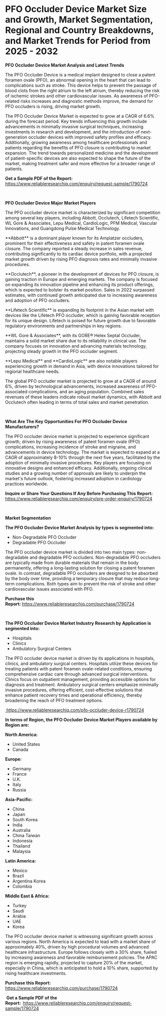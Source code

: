 <p><h1>PFO Occluder Device Market Size and Growth, Market Segmentation, Regional and Country Breakdowns, and Market Trends for Period from 2025 -  2032</h1></p><p><strong>PFO Occluder Device Market Analysis and Latest Trends</strong></p>
<p><p>The PFO Occluder Device is a medical implant designed to close a patent foramen ovale (PFO), an abnormal opening in the heart that can lead to complications such as stroke. This device helps to prevent the passage of blood clots from the right atrium to the left atrium, thereby reducing the risk of ischemic strokes and other cardiovascular issues. As awareness of PFO-related risks increases and diagnostic methods improve, the demand for PFO occluders is rising, driving market growth.</p><p>The PFO Occluder Device Market is expected to grow at a CAGR of 6.6% during the forecast period. Key trends influencing this growth include advancements in minimally invasive surgical techniques, increasing investments in research and development, and the introduction of next-generation occluder devices with improved safety profiles and efficacy. Additionally, growing awareness among healthcare professionals and patients regarding the benefits of PFO closure is contributing to market expansion. The trend towards personalized medicine and the development of patient-specific devices are also expected to shape the future of the market, making treatment safer and more effective for a broader range of patients.</p></p>
<p><strong>Get a Sample PDF of the Report:&nbsp;</strong> <a href="https://www.reliableresearchiq.com/enquiry/request-sample/1790724?utm_campaign=3368&utm_medium=2&utm_source=Github&utm_content=ia&utm_term=16042025&utm_id=pfo-occluder-device">https://www.reliableresearchiq.com/enquiry/request-sample/1790724</a></p>
<p>&nbsp;</p>
<p><strong>PFO Occluder Device Major Market Players</strong></p>
<p><p>The PFO occluder device market is characterized by significant competition among several key players, including Abbott, Occlutech, Lifetech Scientific, WL Gore & Associates, Lepu Medical, CardioLogic, PFM Medical, Vascular Innovations, and Guangdong Pulse Medical Technology. </p><p>**Abbott** is a dominant player known for its Amplatzer occluders, prominent for their effectiveness and safety in patent foramen ovale closure. The company reported a steady increase in sales revenue, contributing significantly to its cardiac device portfolio, with a projected market growth driven by rising PFO diagnosis rates and minimally invasive procedures.</p><p>**Occlutech**, a pioneer in the development of devices for PFO closure, is gaining traction in Europe and emerging markets. The company is focused on expanding its innovation pipeline and enhancing its product offerings, which is expected to bolster its market position. Sales in 2022 surpassed estimates, with continued growth anticipated due to increasing awareness and adoption of PFO occluders.</p><p>**Lifetech Scientific** is expanding its footprint in the Asian market with devices like the Lifetech PFO occluder, which is gaining favorable reception for its unique design. Lifetech is poised for future growth due to favorable regulatory environments and partnerships in key regions.</p><p>**WL Gore & Associates**, with its GORE® Helex Septal Occluder, maintains a solid market share due to its reliability in clinical use. The company focuses on innovation and advancing materials technology, projecting steady growth in the PFO occluder segment.</p><p>**Lepu Medical** and **CardioLogic** are also notable players experiencing growth in demand in Asia, with device innovations tailored for regional healthcare needs.</p><p>The global PFO occluder market is projected to grow at a CAGR of around 6%, driven by technological advancements, increased awareness of PFO-associated complications, and an aging population. Combined sales revenues of these leaders indicate robust market dynamics, with Abbott and Occlutech often leading in terms of total sales and market penetration.</p></p>
<p>&nbsp;</p>
<p><strong>What Are The Key Opportunities For PFO Occluder Device Manufacturers?</strong></p>
<p><p>The PFO occluder device market is projected to experience significant growth, driven by rising awareness of patent foramen ovale (PFO) complications, increasing incidence of stroke and migraine, and advancements in device technology. The market is expected to expand at a CAGR of approximately 8-10% through the next five years, facilitated by the adoption of minimally invasive procedures. Key players are focusing on innovative designs and enhanced efficacy. Additionally, ongoing clinical studies and a growing number of approvals are likely to underpin the market's future outlook, fostering increased adoption in cardiology practices worldwide.</p></p>
<p><strong>Inquire or Share Your Questions If Any Before Purchasing This Report:</strong> <a href="https://www.reliableresearchiq.com/enquiry/pre-order-enquiry/1790724?utm_campaign=3368&utm_medium=2&utm_source=Github&utm_content=ia&utm_term=16042025&utm_id=pfo-occluder-device">https://www.reliableresearchiq.com/enquiry/pre-order-enquiry/1790724</a></p>
<p>&nbsp;</p>
<p><strong>Market Segmentation</strong></p>
<p><strong>The PFO Occluder Device Market Analysis by types is segmented into:</strong></p>
<p><ul><li>Non-Degradable PFO Occluder</li><li>Degradable PFO Occluder</li></ul></p>
<p><p>The PFO occluder device market is divided into two main types: non-degradable and degradable PFO occluders. Non-degradable PFO occluders are typically made from durable materials that remain in the body permanently, offering a long-lasting solution for closing a patent foramen ovale. In contrast, degradable PFO occluders are designed to be absorbed by the body over time, providing a temporary closure that may reduce long-term complications. Both types aim to prevent the risk of stroke and other cardiovascular issues associated with PFO.</p></p>
<p><strong>Purchase this Report:&nbsp;</strong><a href="https://www.reliableresearchiq.com/purchase/1790724?utm_campaign=3368&utm_medium=2&utm_source=Github&utm_content=ia&utm_term=16042025&utm_id=pfo-occluder-device">https://www.reliableresearchiq.com/purchase/1790724</a></p>
<p>&nbsp;</p>
<p><strong>The PFO Occluder Device Market Industry Research by Application is segmented into:</strong></p>
<p><ul><li>Hospitals</li><li>Clinics</li><li>Ambulatory Surgical Centers</li></ul></p>
<p><p>The PFO occluder device market is driven by its applications in hospitals, clinics, and ambulatory surgical centers. Hospitals utilize these devices for treating patients with patent foramen ovale-related conditions, ensuring comprehensive cardiac care through advanced surgical interventions. Clinics focus on outpatient management, providing accessible options for diagnosis and treatment. Ambulatory surgical centers emphasize minimally invasive procedures, offering efficient, cost-effective solutions that enhance patient recovery times and operational efficiency, thereby broadening the reach of PFO treatment options.</p></p>
<p><a href="https://www.reliableresearchiq.com/pfo-occluder-device-r1790724?utm_campaign=3368&utm_medium=2&utm_source=Github&utm_content=ia&utm_term=16042025&utm_id=pfo-occluder-device">&nbsp;https://www.reliableresearchiq.com/pfo-occluder-device-r1790724</a></p>
<p><strong>In terms of Region, the PFO Occluder Device Market Players available by Region are:</strong></p>
<p>
    <p> <strong> North America: </strong>
        <ul>
            <li>United States</li>
            <li>Canada</li>
        </ul>
        </p> 
    <p> <strong> Europe: </strong>
        <ul>
            <li>Germany</li>
            <li>France</li>
            <li>U.K.</li>
            <li>Italy</li>
            <li>Russia</li>
        </ul>
        </p> 
    <p> <strong> Asia-Pacific: </strong>
        <ul>
            <li>China</li>
            <li>Japan</li>
            <li>South Korea</li>
            <li>India</li>
            <li>Australia</li>
            <li>China Taiwan</li>
            <li>Indonesia</li>
            <li>Thailand</li>
            <li>Malaysia</li>
        </ul>
        </p> 
    <p> <strong> Latin America: </strong>
        <ul>
            <li>Mexico</li>
            <li>Brazil</li>
            <li>Argentina Korea</li>
            <li>Colombia</li>
        </ul>
        </p> 
    <p> <strong> Middle East & Africa: </strong>
        <ul>
            <li>Turkey</li>
            <li>Saudi</li>
            <li>Arabia</li>
            <li>UAE</li>
            <li>Korea</li>
        </ul>
    </p>
    </p>
<p><p>The PFO occluder device market is witnessing significant growth across various regions. North America is expected to lead with a market share of approximately 40%, driven by high procedural volumes and advanced healthcare infrastructure. Europe follows closely with a 30% share, fueled by increasing awareness and favorable reimbursement policies. The APAC region is emerging rapidly, projected to capture 20% of the market, especially in China, which is anticipated to hold a 10% share, supported by rising healthcare investments.</p></p>
<p><strong>Purchase this Report: </strong><a href="https://www.reliableresearchiq.com/purchase/1790724?utm_campaign=3368&utm_medium=2&utm_source=Github&utm_content=ia&utm_term=16042025&utm_id=pfo-occluder-device">https://www.reliableresearchiq.com/purchase/1790724</a></p>
<p>&nbsp;<strong>Get a Sample PDF of the Report:&nbsp;&nbsp;</strong><a href="https://www.reliableresearchiq.com/enquiry/request-sample/1790724?utm_campaign=3368&utm_medium=2&utm_source=Github&utm_content=ia&utm_term=16042025&utm_id=pfo-occluder-device">https://www.reliableresearchiq.com/enquiry/request-sample/1790724</a></p>
<p><strong></strong></p>
<p><p></p><p></p><p></p></p>